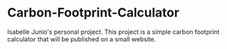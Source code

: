 # Carbon-Footprint-Calculator
Isabelle Junio's personal project. This project is a simple carbon footprint calculator that will be published on a small website.
